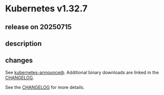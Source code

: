 # Kubernetes v1.32.7

## release on 20250715
## description
## changes
See <a href="https://groups.google.com/forum/#!forum/kubernetes-announce" rel="nofollow">kubernetes-announce@</a>. Additional binary downloads are linked in the <a href="https://github.com/kubernetes/kubernetes/blob/master/CHANGELOG/CHANGELOG-1.32.md">CHANGELOG</a>.

See the <a href="https://github.com/kubernetes/kubernetes/blob/master/CHANGELOG/CHANGELOG-1.32.md">CHANGELOG</a> for more details.

